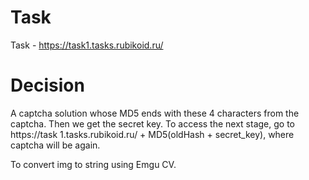 # Task 
Task -  https://task1.tasks.rubikoid.ru/

# Decision

A captcha solution whose MD5 ends with these 4 characters from the captcha. Then we get the secret key. To access the next stage, go to https://task 1.tasks.rubikoid.ru/ + MD5(oldHash + secret_key), where captcha will be again.

To convert img to string using Emgu CV.

